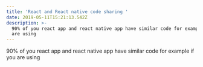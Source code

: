 ```yaml
---
title: 'React and React native code sharing '
date: 2019-05-11T15:21:13.542Z
description: >-
  90% of you react app and react native app have similar code for example if you
  are using
---
```

90% of you react app and react native app have similar code for example if you are using

